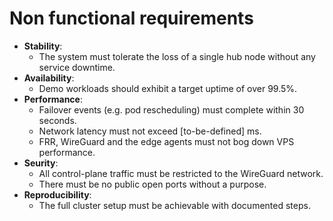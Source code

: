 # Non functional requirements

- **Stability**:
    - The system must tolerate the loss of a single hub node without any service downtime.
- **Availability**:
    - Demo workloads should exhibit a target uptime of over 99.5%.
- **Performance**:
    - Failover events (e.g. pod rescheduling) must complete within 30 seconds.
    - Network latency must not exceed [to-be-defined] ms.
    - FRR, WireGuard and the edge agents must not bog down VPS performance.
- **Seurity**:
    - All control-plane traffic must be restricted to the WireGuard network.
    - There must be no public open ports without a purpose.
- **Reproducibility**:
    - The full cluster setup must be achievable with documented steps.
